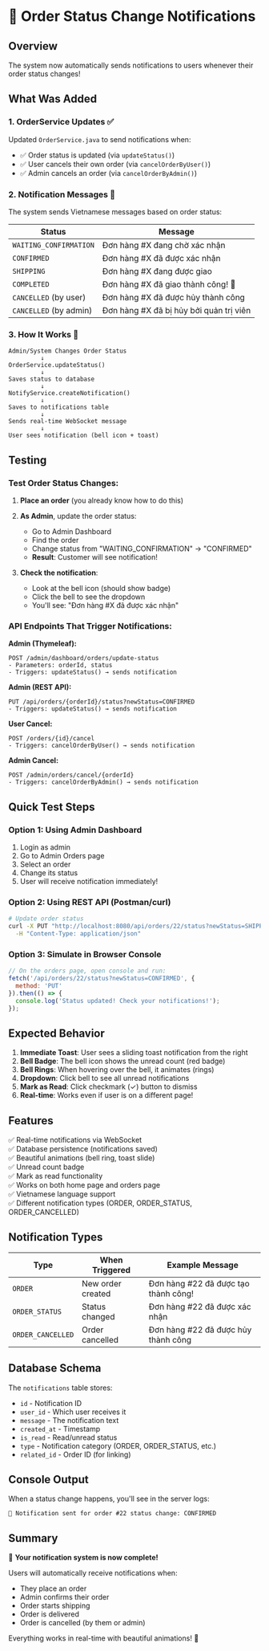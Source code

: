 # 🔔 Order Status Change Notifications

## Overview
The system now automatically sends notifications to users whenever their order status changes!

## What Was Added

### 1. **OrderService Updates** ✅
Updated `OrderService.java` to send notifications when:
- ✅ Order status is updated (via `updateStatus()`)
- ✅ User cancels their own order (via `cancelOrderByUser()`)
- ✅ Admin cancels an order (via `cancelOrderByAdmin()`)

### 2. **Notification Messages** 📨

The system sends Vietnamese messages based on order status:

| Status | Message |
|--------|---------|
| `WAITING_CONFIRMATION` | Đơn hàng #X đang chờ xác nhận |
| `CONFIRMED` | Đơn hàng #X đã được xác nhận |
| `SHIPPING` | Đơn hàng #X đang được giao |
| `COMPLETED` | Đơn hàng #X đã giao thành công! 🎉 |
| `CANCELLED` (by user) | Đơn hàng #X đã được hủy thành công |
| `CANCELLED` (by admin) | Đơn hàng #X đã bị hủy bởi quản trị viên |

### 3. **How It Works** 🔄

```
Admin/System Changes Order Status
         ↓
OrderService.updateStatus()
         ↓
Saves status to database
         ↓
NotifyService.createNotification()
         ↓
Saves to notifications table
         ↓
Sends real-time WebSocket message
         ↓
User sees notification (bell icon + toast)
```

## Testing

### Test Order Status Changes:

1. **Place an order** (you already know how to do this)
2. **As Admin**, update the order status:
   - Go to Admin Dashboard
   - Find the order
   - Change status from "WAITING_CONFIRMATION" → "CONFIRMED"
   - **Result**: Customer will see notification!

3. **Check the notification**:
   - Look at the bell icon (should show badge)
   - Click the bell to see the dropdown
   - You'll see: "Đơn hàng #X đã được xác nhận"

### API Endpoints That Trigger Notifications:

**Admin (Thymeleaf):**
```
POST /admin/dashboard/orders/update-status
- Parameters: orderId, status
- Triggers: updateStatus() → sends notification
```

**Admin (REST API):**
```
PUT /api/orders/{orderId}/status?newStatus=CONFIRMED
- Triggers: updateStatus() → sends notification
```

**User Cancel:**
```
POST /orders/{id}/cancel
- Triggers: cancelOrderByUser() → sends notification
```

**Admin Cancel:**
```
POST /admin/orders/cancel/{orderId}
- Triggers: cancelOrderByAdmin() → sends notification
```

## Quick Test Steps

### Option 1: Using Admin Dashboard
1. Login as admin
2. Go to Admin Orders page
3. Select an order
4. Change its status
5. User will receive notification immediately!

### Option 2: Using REST API (Postman/curl)
```bash
# Update order status
curl -X PUT "http://localhost:8080/api/orders/22/status?newStatus=SHIPPING" \
  -H "Content-Type: application/json"
```

### Option 3: Simulate in Browser Console
```javascript
// On the orders page, open console and run:
fetch('/api/orders/22/status?newStatus=CONFIRMED', {
  method: 'PUT'
}).then(() => {
  console.log('Status updated! Check your notifications!');
});
```

## Expected Behavior

1. **Immediate Toast**: User sees a sliding toast notification from the right
2. **Bell Badge**: The bell icon shows the unread count (red badge)
3. **Bell Rings**: When hovering over the bell, it animates (rings)
4. **Dropdown**: Click bell to see all unread notifications
5. **Mark as Read**: Click checkmark (✓) button to dismiss
6. **Real-time**: Works even if user is on a different page!

## Features

✅ Real-time notifications via WebSocket  
✅ Database persistence (notifications saved)  
✅ Beautiful animations (bell ring, toast slide)  
✅ Unread count badge  
✅ Mark as read functionality  
✅ Works on both home page and orders page  
✅ Vietnamese language support  
✅ Different notification types (ORDER, ORDER_STATUS, ORDER_CANCELLED)  

## Notification Types

| Type | When Triggered | Example Message |
|------|----------------|-----------------|
| `ORDER` | New order created | Đơn hàng #22 đã được tạo thành công! |
| `ORDER_STATUS` | Status changed | Đơn hàng #22 đã được xác nhận |
| `ORDER_CANCELLED` | Order cancelled | Đơn hàng #22 đã được hủy thành công |

## Database Schema

The `notifications` table stores:
- `id` - Notification ID
- `user_id` - Which user receives it
- `message` - The notification text
- `created_at` - Timestamp
- `is_read` - Read/unread status
- `type` - Notification category (ORDER, ORDER_STATUS, etc.)
- `related_id` - Order ID (for linking)

## Console Output

When a status change happens, you'll see in the server logs:
```
🔔 Notification sent for order #22 status change: CONFIRMED
```

## Summary

🎉 **Your notification system is now complete!**

Users will automatically receive notifications when:
- They place an order
- Admin confirms their order
- Order starts shipping
- Order is delivered
- Order is cancelled (by them or admin)

Everything works in real-time with beautiful animations! 🚀

